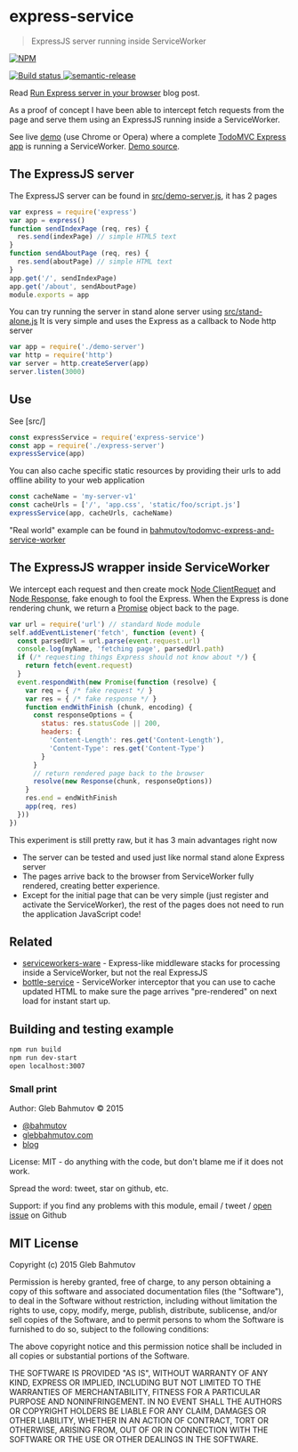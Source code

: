 # express-service
> ExpressJS server running inside ServiceWorker

[![NPM][express-service-icon] ][express-service-url]

[![Build status][express-service-ci-image] ][express-service-ci-url]
[![semantic-release][semantic-image] ][semantic-url]

Read [Run Express server in your browser][post] blog post.

[post]: https://glebbahmutov.com/blog/run-express-server-in-your-browser/

As a proof of concept I have been able to intercept fetch requests from the
page and serve them using an ExpressJS running inside a ServiceWorker.

See live [demo](https://express-service.herokuapp.com/) (use Chrome or Opera)
where a complete [TodoMVC Express app](https://github.com/bahmutov/todomvc-express) is running
a ServiceWorker. [Demo source](https://github.com/bahmutov/todomvc-express-and-service-worker).

## The ExpressJS server

The ExpressJS server can be found in [src/demo-server.js](src/demo-server.js), it has 2 pages

```js
var express = require('express')
var app = express()
function sendIndexPage (req, res) {
  res.send(indexPage) // simple HTML5 text
}
function sendAboutPage (req, res) {
  res.send(aboutPage) // simple HTML text
}
app.get('/', sendIndexPage)
app.get('/about', sendAboutPage)
module.exports = app
```

You can try running the server in stand alone server using [src/stand-alone.js](src/stand-alone.js)
It is very simple and uses the Express as a callback to Node http server

```js
var app = require('./demo-server')
var http = require('http')
var server = http.createServer(app)
server.listen(3000)
```

## Use

See [src/]

```js
const expressService = require('express-service')
const app = require('./express-server')
expressService(app)
```

You can also cache specific static resources by providing their urls to add
offline ability to your web application

```js
const cacheName = 'my-server-v1'
const cacheUrls = ['/', 'app.css', 'static/foo/script.js']
expressService(app, cacheUrls, cacheName)
```

"Real world" example can be found in
[bahmutov/todomvc-express-and-service-worker](https://github.com/bahmutov/todomvc-express-and-service-worker/blob/master/index.js)

## The ExpressJS wrapper inside ServiceWorker

We intercept each request and then create mock
[Node ClientRequet](https://nodejs.org/api/http.html#http_class_http_clientrequest)
and [Node Response](https://nodejs.org/api/http.html#http_class_http_serverresponse),
fake enough to fool the Express. When the Express is done rendering chunk, we return
a [Promise](https://fetch.spec.whatwg.org/#responses) object back to the page.

```js
var url = require('url') // standard Node module
self.addEventListener('fetch', function (event) {
  const parsedUrl = url.parse(event.request.url)
  console.log(myName, 'fetching page', parsedUrl.path)
  if (/* requesting things Express should not know about */) {
    return fetch(event.request)
  }
  event.respondWith(new Promise(function (resolve) {
    var req = { /* fake request */ }
    var res = { /* fake response */ }
    function endWithFinish (chunk, encoding) {
      const responseOptions = {
        status: res.statusCode || 200,
        headers: {
          'Content-Length': res.get('Content-Length'),
          'Content-Type': res.get('Content-Type')
        }
      }
      // return rendered page back to the browser
      resolve(new Response(chunk, responseOptions))
    }
    res.end = endWithFinish
    app(req, res)
  }))
})
```

This experiment is still pretty raw, but it has 3 main advantages right now

* The server can be tested and used just like normal stand alone Express server
* The pages arrive back to the browser from ServiceWorker fully rendered,
  creating better experience.
* Except for the initial page that can be very simple (just register and activate
  the ServiceWorker), the rest of the pages does not need to run the application JavaScript code!

## Related

* [serviceworkers-ware](https://www.npmjs.com/package/serviceworkers-ware) - Express-like
  middleware stacks for processing inside a ServiceWorker, but not the real ExpressJS
* [bottle-service](https://github.com/bahmutov/bottle-service) - ServiceWorker interceptor
  that you can use to cache updated HTML to make sure the page arrives "pre-rendered" on
  next load for instant start up.

## Building and testing example

```sh
npm run build
npm run dev-start
open localhost:3007
```

### Small print

Author: Gleb Bahmutov &copy; 2015

* [@bahmutov](https://twitter.com/bahmutov)
* [glebbahmutov.com](http://glebbahmutov.com)
* [blog](http://glebbahmutov.com/blog/)

License: MIT - do anything with the code, but don't blame me if it does not work.

Spread the word: tweet, star on github, etc.

Support: if you find any problems with this module, email / tweet /
[open issue](https://github.com/bahmutov/express-service/issues) on Github

## MIT License

Copyright (c) 2015 Gleb Bahmutov

Permission is hereby granted, free of charge, to any person
obtaining a copy of this software and associated documentation
files (the "Software"), to deal in the Software without
restriction, including without limitation the rights to use,
copy, modify, merge, publish, distribute, sublicense, and/or sell
copies of the Software, and to permit persons to whom the
Software is furnished to do so, subject to the following
conditions:

The above copyright notice and this permission notice shall be
included in all copies or substantial portions of the Software.

THE SOFTWARE IS PROVIDED "AS IS", WITHOUT WARRANTY OF ANY KIND,
EXPRESS OR IMPLIED, INCLUDING BUT NOT LIMITED TO THE WARRANTIES
OF MERCHANTABILITY, FITNESS FOR A PARTICULAR PURPOSE AND
NONINFRINGEMENT. IN NO EVENT SHALL THE AUTHORS OR COPYRIGHT
HOLDERS BE LIABLE FOR ANY CLAIM, DAMAGES OR OTHER LIABILITY,
WHETHER IN AN ACTION OF CONTRACT, TORT OR OTHERWISE, ARISING
FROM, OUT OF OR IN CONNECTION WITH THE SOFTWARE OR THE USE OR
OTHER DEALINGS IN THE SOFTWARE.

[express-service-icon]: https://nodei.co/npm/express-service.png?downloads=true
[express-service-url]: https://npmjs.org/package/express-service
[express-service-ci-image]: https://travis-ci.org/bahmutov/express-service.png?branch=master
[express-service-ci-url]: https://travis-ci.org/bahmutov/express-service
[semantic-image]: https://img.shields.io/badge/%20%20%F0%9F%93%A6%F0%9F%9A%80-semantic--release-e10079.svg
[semantic-url]: https://github.com/semantic-release/semantic-release
